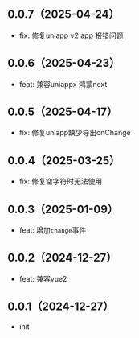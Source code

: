 ## 0.0.7（2025-04-24）
- fix: 修复uniapp v2 app 报错问题
## 0.0.6（2025-04-23）
- feat: 兼容uniappx 鸿蒙next
## 0.0.5（2025-04-17）
- fix: 修复uniapp缺少导出onChange
## 0.0.4（2025-03-25）
- fix: 修复空字符时无法使用
## 0.0.3（2025-01-09）
- feat: 增加`change`事件
## 0.0.2（2024-12-27）
- feat: 兼容vue2
## 0.0.1（2024-12-27）
- init
